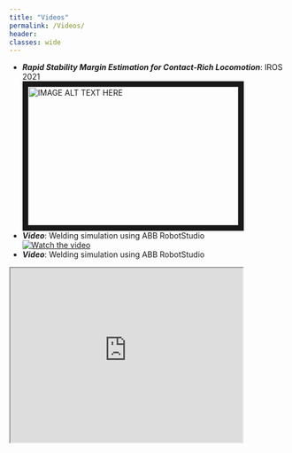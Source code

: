 ```yaml
---
title: "Videos"
permalink: /Videos/
header:
classes: wide
---
```



-  ***Rapid Stability Margin Estimation for Contact-Rich Locomotion***: IROS 2021<br/>
<a href="https://www.youtube.com/watch?v=cg2Tme0t4QA
" target="_blank"><img src="http://img.youtube.com/vi/Q2uncjoH79M/0.jpg"
alt="IMAGE ALT TEXT HERE" width="380" height="250" border="10" /></a>
-   ***Video***: Welding simulation using ABB RobotStudio<br/>
[![Watch the video](https://i.imgur.com/vKb2F1B.png)](https://youtu.be/vt5fpE0bzSY)
-   ***Video***: Welding simulation using ABB RobotStudio<br/>
<iframe width="420" height="315"
src="https://www.youtube.com/watch?v=cg2Tme0t4QA?autoplay=1">
</iframe>